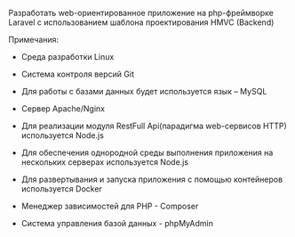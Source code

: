 Разработать web-ориентированное приложение на php-фреймворке Laravel с использованием шаблона проектирования HMVC (Backend)

Примечания:

- Среда разработки Linux

- Cистема контроля версий Git

- Для работы с базами данных будет используется язык – MySQL

- Сервер Apache/Nginx

- Для реализации модуля RestFull Api(парадигма web-сервисов HTTP) используется Node.js 

- Для обеспечения однородной среды выполнения приложения на нескольких серверах используется Node.js

- Для развертывания и запуска приложения с помощью контейнеров используется Docker

- Менеджер зависимостей для PHP - Composer

- Система управления базой данных - phpMyAdmin
